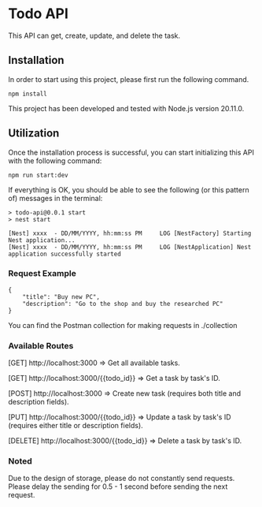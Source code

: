 Todo API
==========

This API can get, create, update, and delete the task.

## Installation

In order to start using this project, please first run the following command.
```
npm install
```

This project has been developed and tested with Node.js version 20.11.0.

## Utilization

Once the installation process is successful, you can start initializing this API with the following command:
```
npm run start:dev
```

If everything is OK, you should be able to see the following (or this pattern of) messages in the terminal:
```
> todo-api@0.0.1 start
> nest start

[Nest] xxxx  - DD/MM/YYYY, hh:mm:ss PM     LOG [NestFactory] Starting Nest application...
[Nest] xxxx  - DD/MM/YYYY, hh:mm:ss PM     LOG [NestApplication] Nest application successfully started
```

### Request Example
```
{
    "title": "Buy new PC",
    "description": "Go to the shop and buy the researched PC"
}
```

You can find the Postman collection for making requests in ./collection

### Available Routes
[GET] http://localhost:3000 => Get all available tasks.

[GET] http://localhost:3000/{{todo_id}} => Get a task by task's ID.

[POST] http://localhost:3000 => Create new task (requires both title and description fields).

[PUT] http://localhost:3000/{{todo_id}} => Update a task by task's ID (requires either title or description fields).

[DELETE] http://localhost:3000/{{todo_id}} => Delete a task by task's ID.


### Noted
Due to the design of storage, please do not constantly send requests. Please delay the sending for 0.5 - 1 second before sending the next request.
